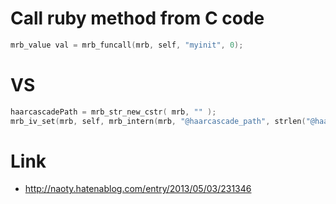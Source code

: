 # Call ruby method from C code

```c
mrb_value val = mrb_funcall(mrb, self, "myinit", 0);
```


# VS

```c
haarcascadePath = mrb_str_new_cstr( mrb, "" );
mrb_iv_set(mrb, self, mrb_intern(mrb, "@haarcascade_path", strlen("@haarcascade_path")+1), haarcascadePath);
```

# Link

- http://naoty.hatenablog.com/entry/2013/05/03/231346
